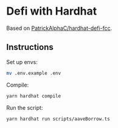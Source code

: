 # Defi with Hardhat

Based on [PatrickAlphaC/hardhat-defi-fcc](https://github.com/PatrickAlphaC/hardhat-defi-fcc).

## Instructions

Set up envs:

```sh
mv .env.example .env
```

Compile:

```sh
yarn hardhat compile
```

Run the script:

```sh
yarn hardhat run scripts/aaveBorrow.ts
```